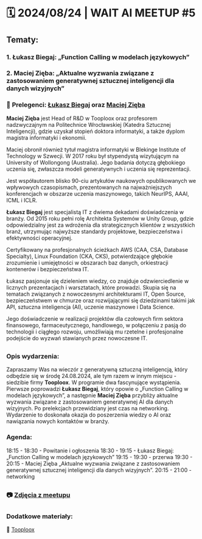 
# 🗓️ 2024/08/24 | WAIT AI MEETUP #5

## Tematy:

### 1. Łukasz Biegaj: „Function Calling w modelach językowych”

### 2. Maciej Zięba: „Aktualne wyzwania związane z zastosowaniem generatywnej sztucznej inteligencji dla danych wizyjnych”

### 🎤 **Prelegenci: [Łukasz Biegaj](https://www.linkedin.com/in/lukasz-biegaj/) oraz [Maciej Zięba](https://www.linkedin.com/in/maciej-zieba-04011598/)**


**Maciej Zięba** jest Head of R&D w Tooploox oraz profesorem nadzwyczajnym na Politechnice Wrocławskiej (Katedra Sztucznej Inteligencji), gdzie uzyskał stopień doktora informatyki, a także dyplom magistra informatyki i ekonomii.

Maciej obronił również tytuł magistra informatyki w Blekinge Institute of Technology w Szwecji. W 2017 roku był stypendystą wizytującym na University of Wollongong (Australia). Jego badania dotyczą głębokiego uczenia się, zwłaszcza modeli generatywnych i uczenia się reprezentacji.

Jest współautorem blisko 90-ciu artykułów naukowych opublikowanych we wpływowych czasopismach, prezentowanych na najważniejszych konferencjach w obszarze uczenia maszynowego, takich NeurIPS, AAAI, ICML i ICLR.

**Łukasz Biegaj** jest specjalistą IT z dwiema dekadami doświadczenia w branży. Od 2015 roku pełni rolę Architekta Systemów w Unity Group, gdzie odpowiedzialny jest za wdrożenia dla strategicznych klientów z wszystkich branż, utrzymując najwyższe standardy projektowe, bezpieczeństwa i efektywności operacyjnej.

Certyfikowany na profesjonalnych ścieżkach AWS (CAA, CSA, Database Specialty), Linux Foundation (CKA, CKS), potwierdzające głębokie zrozumienie i umiejętności w obszarach baz danych, orkiestracji kontenerów i bezpieczeństwa IT.

Łukasz pasjonuje się dzieleniem wiedzy, co znajduje odzwierciedlenie w licznych prezentacjach i warsztatach, które prowadzi. Skupia się na tematach związanych z nowoczesnymi architekturami IT, Open Source, bezpieczeństwem w chmurze oraz rozwijającymi się dziedzinami takimi jak API, sztuczna inteligencja (AI), uczenie maszynowe i Data Science.

Jego doświadczenie w realizacji projektów dla czołowych firm sektora finansowego, farmaceutycznego, handlowego, w połączeniu z pasją do technologii i ciągłego rozwoju, umożliwiają mu rzetelne i profesjonalne podejście do wyzwań stawianych przez nowoczesne IT.
##
### **Opis wydarzenia:**

Zapraszamy Was na wieczór z generatywną sztuczną inteligencją, który odbędzie się w środę 24.08.2024, ale tym razem w innym miejscu - siedzibie firmy **Tooploox**. W programie dwa fascynujące wystąpienia. Pierwsze poprowadzi **Łukasz Biegaj**, który opowie o „Function Calling w modelach językowych”, a następnie **Maciej Zięba** przybliży aktualne wyzwania związane z zastosowaniem generatywnej AI dla danych wizyjnych. Po prelekcjach przewidziany jest czas na networking. Wydarzenie to doskonała okazja do poszerzenia wiedzy o AI oraz nawiązania nowych kontaktów w branży.

### **Agenda:**
18:15 - 18:30 - Powitanie i ogłoszenia
18:30 - 19:15 - Łukasz Biegaj: „Function Calling w modelach językowych”
19:15 - 19:30 - przerwa
19:30 - 20:15 - Maciej Zięba „Aktualne wyzwania związane z zastosowaniem generatywnej sztucznej inteligencji dla danych wizyjnych”.
20:15 - 21:00 - networking

##
### 📷 **[Zdjęcia z meetupu](https://photos.google.com/share/AF1QipNge_5iaXS2BvQ1hyg0rZ_RdgczZVyI3MMK2oaKGfXG5OD43NcMF5Gv9egzZKN3IQ?key=Z01lS2RWMjA5NC1JRzZxNnZ4LWtFQkVQdjktbmxR)**
##

### **Dodatkowe materiały:**

🔗 [Tooploox](https://www.linkedin.com/company/tooploox/)